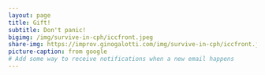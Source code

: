 ```yaml
---
layout: page
title: Gift!
subtitle: Don't panic!
bigimg: /img/survive-in-cph/iccfront.jpeg
share-img: https://improv.ginogalotti.com/img/survive-in-cph/iccfront.jpeg
picture-caption: from google
# Add some way to receive notifications when a new email happens 
---
```

